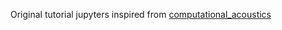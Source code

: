 Original tutorial jupyters inspired from [computational_acoustics](https://github.com/spatialaudio/computational_acoustics/tree/master)
